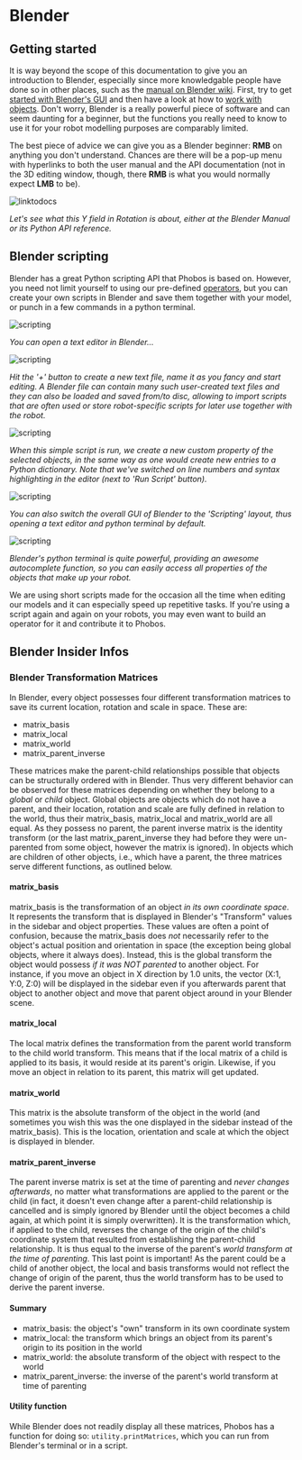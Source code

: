 Blender
=======

## Getting started

It is way beyond the scope of this documentation to give you an introduction to Blender, especially since more knowledgable people have done so in other places, such as the [manual on Blender wiki](http://wiki.blender.org/index.php/Doc:2.6/Manual). First, try to get [started with Blender's GUI](http://wiki.blender.org/index.php/Doc:2.6/Manual#Starting) and then have a look at how to [work with objects](http://wiki.blender.org/index.php/Doc:2.6/Manual#Modeling). Don't worry, Blender is a really powerful piece of software and can seem daunting for a beginner, but the functions you really need to know to use it for your robot modelling purposes are comparably limited.

The best piece of advice we can give you as a Blender beginner: **RMB** on anything you don't understand. Chances are there will be a pop-up menu with hyperlinks to both the user manual and the API documentation (not in the 3D editing window, though, there **RMB** is what you would normally expect **LMB** to be).

![linktodocs](img/blender/linktodocs.png)

*Let's see what this Y field in Rotation is about, either at the Blender Manual or its Python API reference.*

## Blender scripting

Blender has a great Python scripting API that Phobos is based on. However, you need not limit yourself to using our pre-defined [operators](operators.md), but you can create your own scripts in Blender and save them together with your model, or punch in a few commands in a python terminal.

![scripting](img/blender/switch_to_texteditor.png)

*You can open a text editor in Blender...*

![scripting](img/blender/create_new_script.png)

*Hit the '+' button to create a new text file, name it as you fancy and start editing. A Blender file can contain many such user-created text files and they can also be loaded and saved from/to disc, allowing to import scripts that are often used or store robot-specific scripts for later use together with the robot.*

![scripting](img/blender/run_a_script.png)

*When this simple script is run, we create a new custom property of the selected objects, in the same way as one would create new entries to a Python dictionary. Note that we've switched on line numbers and syntax highlighting in the editor (next to 'Run Script' button).*

![scripting](img/blender/scripting_environment.png)

*You can also switch the overall GUI of Blender to the 'Scripting' layout, thus opening a text editor and python terminal by default.*

![scripting](img/blender/terminal_autocomplete.png)

*Blender's python terminal is quite powerful, providing an awesome autocomplete function, so you can easily access all properties of the objects that make up your robot.*

We are using short scripts made for the occasion all the time when editing our models and it can especially speed up repetitive tasks. If you're using a script again and again on your robots, you may even want to build an operator for it and contribute it to Phobos.

## Blender Insider Infos

### Blender Transformation Matrices

In Blender, every object possesses four different transformation matrices to save its current location, rotation and scale in space. These are:

- matrix_basis
- matrix_local
- matrix_world
- matrix_parent_inverse

These matrices make the parent-child relationships possible that objects can be structurally ordered with in Blender. Thus very different behavior can be observed for these matrices depending on whether they belong to a *global* or *child* object. Global objects are objects which do not have a parent, and their location, rotation and scale are fully defined in relation to the world, thus their matrix_basis, matrix_local and matrix_world are all equal. As they possess no parent, the parent inverse matrix is the identity transform (or the last matrix_parent_inverse they had before they were un-parented from some object, however the matrix is ignored). In objects which are children of other objects, i.e., which have a parent, the three matrices serve different functions, as outlined below.

#### matrix_basis

matrix_basis is the transformation of an object *in its own coordinate space*. It represents the transform that is displayed in Blender's "Transform" values in the sidebar and object properties. These values are often a point of confusion, because the matrix_basis does *not* necessarily refer to the object's actual position and orientation in space (the exception being global objects, where it always does). Instead, this is the global transform the object would possess *if it was NOT parented* to another object. For instance, if you move an object in X direction by 1.0 units, the vector (X:1, Y:0, Z:0) will be displayed in the sidebar even if you afterwards parent that object to another object and move that parent object around in your Blender scene.

#### matrix_local

The local matrix defines the transformation from the parent world transform to the child world transform. This means that if the local matrix of a child is applied to its basis, it would reside at its parent's origin. Likewise, if you move an object in relation to its parent, this matrix will get updated.

#### matrix_world

This matrix is the absolute transform of the object in the world (and sometimes you wish this was the one displayed in the sidebar instead of the matrix_basis). This is the location, orientation and scale at which the object is displayed in blender.

#### matrix_parent_inverse

The parent inverse matrix is set at the time of parenting and *never changes afterwards*, no matter what transformations are applied to the parent or the child (in fact, it doesn't even change after a parent-child relationship is cancelled and is simply ignored by Blender until the object becomes a child again, at which point it is simply overwritten). It is the transformation which, if applied to the child, reverses the change of the origin of the child's coordinate system that resulted from establishing the parent-child relationship. It is thus equal to the inverse of the parent's *world transform at the time of parenting*. This last point is important! As the parent could be a child of another object, the local and basis transforms would not reflect the change of origin of the parent, thus the world transform has to be used to derive the parent inverse.

#### Summary

- matrix_basis: the object's "own" transform in its own coordinate system
- matrix_local: the transform which brings an object from its parent's origin to its position in the world
- matrix_world: the absolute transform of the object with respect to the world
- matrix_parent_inverse: the inverse of the parent's world transform at time of parenting


#### Utility function

While Blender does not readily display all these matrices, Phobos has a function for doing so: `utility.printMatrices`, which you can run from Blender's terminal or in a script. 
